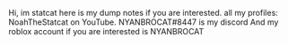 Hi, im statcat
here is my dump notes if you are interested.
all my profiles: NoahTheStatcat on YouTube.
NYANBROCAT#8447 is my discord
And my roblox account if you are interested is NYANBROCAT
